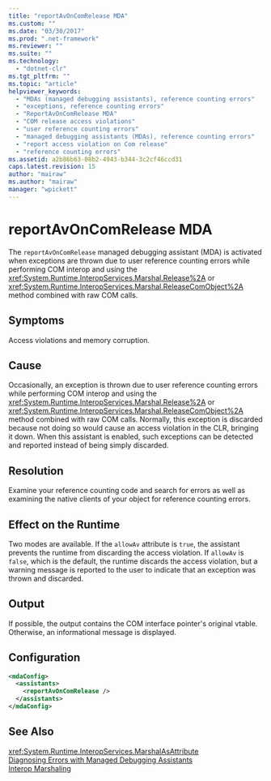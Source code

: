 ```yaml
---
title: "reportAvOnComRelease MDA"
ms.custom: ""
ms.date: "03/30/2017"
ms.prod: ".net-framework"
ms.reviewer: ""
ms.suite: ""
ms.technology: 
  - "dotnet-clr"
ms.tgt_pltfrm: ""
ms.topic: "article"
helpviewer_keywords: 
  - "MDAs (managed debugging assistants), reference counting errors"
  - "exceptions, reference counting errors"
  - "ReportAvOnComRelease MDA"
  - "COM release access violations"
  - "user reference counting errors"
  - "managed debugging assistants (MDAs), reference counting errors"
  - "report access violation on Com release"
  - "reference counting errors"
ms.assetid: a2b86b63-08b2-4943-b344-3c2cf46ccd31
caps.latest.revision: 15
author: "mairaw"
ms.author: "mairaw"
manager: "wpickett"
---
```

# reportAvOnComRelease MDA
The `reportAvOnComRelease` managed debugging assistant (MDA) is activated when exceptions are thrown due to user reference counting errors while performing COM interop and using the <xref:System.Runtime.InteropServices.Marshal.Release%2A> or <xref:System.Runtime.InteropServices.Marshal.ReleaseComObject%2A> method combined with raw COM calls.  
  
## Symptoms  
 Access violations and memory corruption.  
  
## Cause  
 Occasionally, an exception is thrown due to user reference counting errors while performing COM interop and using the <xref:System.Runtime.InteropServices.Marshal.Release%2A> or <xref:System.Runtime.InteropServices.Marshal.ReleaseComObject%2A> method combined with raw COM calls. Normally, this exception is discarded because not doing so would cause an access violation in the CLR, bringing it down. When this assistant is enabled, such exceptions can be detected and reported instead of being simply discarded.  
  
## Resolution  
 Examine your reference counting code and search for errors as well as examining the native clients of your object for reference counting errors.  
  
## Effect on the Runtime  
 Two modes are available. If the `allowAv` attribute is `true`, the assistant prevents the runtime from discarding the access violation. If `allowAv` is `false`, which is the default, the runtime discards the access violation, but a warning message is reported to the user to indicate that an exception was thrown and discarded.  
  
## Output  
 If possible, the output contains the COM interface pointer's original vtable. Otherwise, an informational message is displayed.  
  
## Configuration  
  
```xml  
<mdaConfig>  
  <assistants>  
    <reportAvOnComRelease />  
  </assistants>  
</mdaConfig>  
```  
  
## See Also  
 <xref:System.Runtime.InteropServices.MarshalAsAttribute>  
 [Diagnosing Errors with Managed Debugging Assistants](../../../docs/framework/debug-trace-profile/diagnosing-errors-with-managed-debugging-assistants.md)  
 [Interop Marshaling](../../../docs/framework/interop/interop-marshaling.md)
